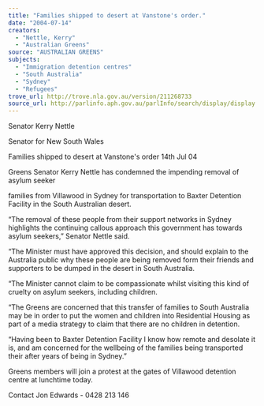```yaml
---
title: "Families shipped to desert at Vanstone's order."
date: "2004-07-14"
creators:
  - "Nettle, Kerry"
  - "Australian Greens"
source: "AUSTRALIAN GREENS"
subjects:
  - "Immigration detention centres"
  - "South Australia"
  - "Sydney"
  - "Refugees"
trove_url: http://trove.nla.gov.au/version/211268733
source_url: http://parlinfo.aph.gov.au/parlInfo/search/display/display.w3p;query=Id%3A%22media/pressrel/16YD6%22
---
```


 Senator Kerry Nettle 

 Senator for New South Wales 

 

 Families shipped to desert at  Vanstone's order  14th Jul 04 

 Greens Senator Kerry Nettle has condemned the impending removal of asylum seeker 

 families from Villawood in Sydney for transportation to Baxter Detention Facility in  the South Australian desert.   

 “The removal of these people from their support networks in Sydney highlights the  continuing callous approach this government has towards asylum seekers,” Senator  Nettle said.   

 “The Minister must have approved this decision, and should explain to the Australia  public why these people are being removed form their friends and supporters to be  dumped in the desert in South Australia.   

 “The Minister cannot claim to be compassionate whilst visiting this kind of cruelty on  asylum seekers, including children.   

 “The Greens are concerned that this transfer of families to South Australia may be in  order to put the women and children into Residential Housing as part of a media  strategy to claim that there are no children in detention.   

 “Having been to Baxter Detention Facility I know how remote and desolate it is, and  am concerned for the wellbeing of the families being transported their after years of  being in Sydney.”   

 Greens members will join a protest at the gates of Villawood detention centre at  lunchtime today.   

 Contact Jon Edwards - 0428 213 146 


